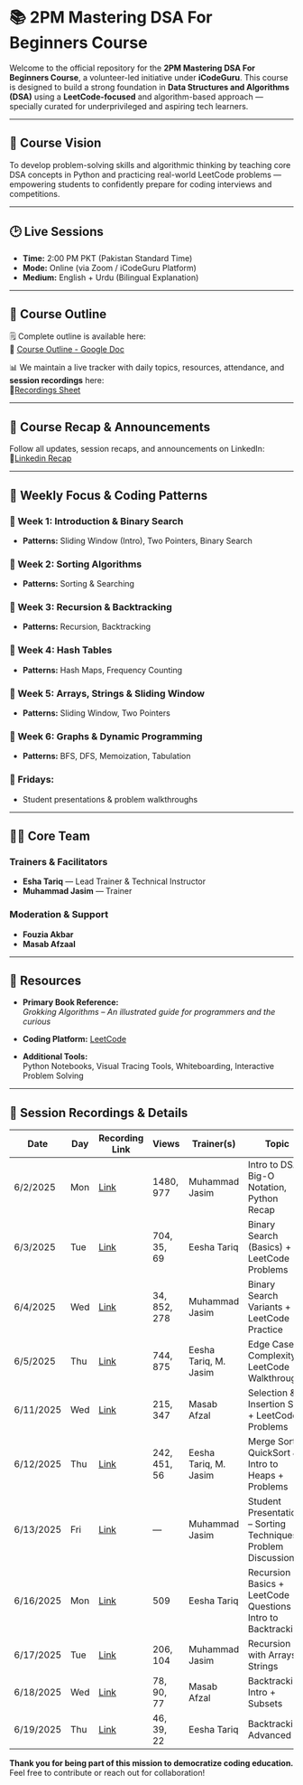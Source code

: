 # 📚 2PM Mastering DSA For Beginners Course

Welcome to the official repository for the **2PM Mastering DSA For Beginners Course**, a volunteer-led initiative under **iCodeGuru**. This course is designed to build a strong foundation in **Data Structures and Algorithms (DSA)** using a **LeetCode-focused** and algorithm-based approach — specially curated for underprivileged and aspiring tech learners.

---

## 🎯 Course Vision

To develop problem-solving skills and algorithmic thinking by teaching core DSA concepts in Python and practicing real-world LeetCode problems — empowering students to confidently prepare for coding interviews and competitions.

---

## 🕑 Live Sessions

- **Time:** 2:00 PM PKT (Pakistan Standard Time)  
- **Mode:** Online (via Zoom / iCodeGuru Platform)  
- **Medium:** English + Urdu (Bilingual Explanation)  

---

## 📘 Course Outline

🗒️ Complete outline is available here:  
📄 [Course Outline - Google Doc](https://docs.google.com/document/d/1vQ6EDJm5ZdwtnD7L3Rceym-AvwLQNkHfIk1pei3KsQs/edit?tab=t.0)

📊 We maintain a live tracker with daily topics, resources, attendance, and **session recordings** here:  
🔗[Recordings Sheet](https://docs.google.com/spreadsheets/d/1h82e-YxyAaESvkeQTcZIJxAtAj43uyvfGqxjTW3Nd08/edit?gid=1151484250#gid=1151484250)

---
## 📢 Course Recap & Announcements

Follow all updates, session recaps, and announcements on LinkedIn:  
🔗[Linkedin Recap](https://www.linkedin.com/feed/update/urn:li:activity:7335912737450962944/)

---

## 🧠 Weekly Focus & Coding Patterns

### 📌 Week 1: Introduction & Binary Search  
- **Patterns:** Sliding Window (Intro), Two Pointers, Binary Search  

### 📌 Week 2: Sorting Algorithms  
- **Patterns:** Sorting & Searching  

### 📌 Week 3: Recursion & Backtracking  
- **Patterns:** Recursion, Backtracking  

### 📌 Week 4: Hash Tables  
- **Patterns:** Hash Maps, Frequency Counting  

### 📌 Week 5: Arrays, Strings & Sliding Window  
- **Patterns:** Sliding Window, Two Pointers  

### 📌 Week 6: Graphs & Dynamic Programming  
- **Patterns:** BFS, DFS, Memoization, Tabulation  

### 🧪 Fridays:  
- Student presentations & problem walkthroughs  

---

## 👩‍🏫 Core Team

### Trainers & Facilitators  
- **Esha Tariq** — Lead Trainer & Technical Instructor  
- **Muhammad Jasim** — Trainer  

### Moderation & Support  
- **Fouzia Akbar**  
- **Masab Afzaal**  

---

## 📖 Resources

- **Primary Book Reference:**  
  _Grokking Algorithms – An illustrated guide for programmers and the curious_  
  
- **Coding Platform:** [LeetCode](https://leetcode.com/)  
  
- **Additional Tools:**  
  Python Notebooks, Visual Tracing Tools, Whiteboarding, Interactive Problem Solving  

---

## 🎥 Session Recordings & Details

| Date       | Day   | Recording Link                                                   | Views              | Trainer(s)              | Topic                                                              |
|------------|-------|------------------------------------------------------------------|---------------------|--------------------------|--------------------------------------------------------------------|
| 6/2/2025   | Mon   | [Link](https://www.facebook.com/share/v/19yAg8i94e/)             | 1480, 977           | Muhammad Jasim           | Intro to DSA, Big-O Notation, Python Recap                         |
| 6/3/2025   | Tue   | [Link](https://www.facebook.com/share/v/1AZ7xJrcMS/)             | 704, 35, 69         | Eesha Tariq              | Binary Search (Basics) + LeetCode Problems                         |
| 6/4/2025   | Wed   | [Link](https://www.facebook.com/share/v/1C4EN5aTjQ/)             | 34, 852, 278        | Muhammad Jasim           | Binary Search Variants + LeetCode Practice                         |
| 6/5/2025   | Thu   | [Link](https://www.facebook.com/share/v/1YErUvBdKL/)             | 744, 875            | Eesha Tariq, M. Jasim     | Edge Cases, Complexity + LeetCode Walkthrough                      |
| 6/11/2025  | Wed   | [Link](https://www.facebook.com/share/v/16nZuzo6X9/)             | 215, 347            | Masab Afzal              | Selection & Insertion Sort + LeetCode Problems                     |
| 6/12/2025  | Thu   | [Link](https://www.facebook.com/share/v/19FBd2ujus/)             | 242, 451, 56        | Eesha Tariq, M. Jasim     | Merge Sort, QuickSort & Intro to Heaps + Problems                  |
| 6/13/2025  | Fri   | [Link](https://www.facebook.com/share/v/152Z4rnMbn/)             | —                   | Muhammad Jasim           | Student Presentations – Sorting Techniques + Problem Discussion    |
| 6/16/2025  | Mon   | [Link](https://www.facebook.com/share/v/1ArJ7iqb9y/)             | 509                 | Eesha Tariq              | Recursion Basics + LeetCode Questions + Intro to Backtracking      |
| 6/17/2025  | Tue   | [Link](https://www.facebook.com/share/v/1AnN8cL9QF/)             | 206, 104            | Muhammad Jasim           | Recursion with Arrays & Strings                                    |
| 6/18/2025  | Wed   | [Link](https://www.facebook.com/share/v/1CCFNX97re/)             | 78, 90, 77          | Masab Afzal              | Backtracking Intro + Subsets                                       |
| 6/19/2025  | Thu   | [Link](https://www.facebook.com/share/v/1KWhvSeciS/)             | 46, 39, 22          | Eesha Tariq              | Backtracking Advanced                                              |

**Thank you for being part of this mission to democratize coding education.**  
Feel free to contribute or reach out for collaboration!

